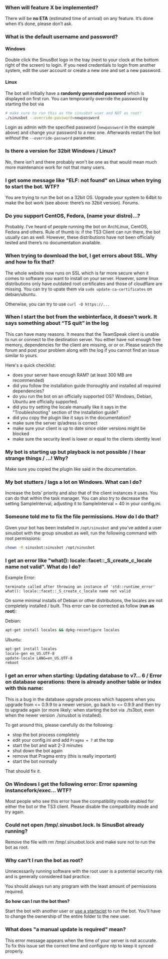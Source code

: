 ### When will feature X be implemented?

There will be **no ETA** (estimated time of arrival) on any feature. It’s done when it’s done, please don’t ask.

### What is the default username and password?

#### Windows

Double click the SinusBot logo in the tray (next to your clock at the bottom right of the screen) to login. If you need credentials to login from another system, edit the user account or create a new one and set a new password.

#### Linux

The bot will initially have a **randomly generated password** which is displayed on first run. You can temprorarily override the password by starting the bot via

```bash
# make sure to run this as the sinusbot user and NOT as root!
./sinusbot --override-password=newpassword
```

Login as admin with the specified password (`newpassword` in the example above) and change your password to a new one. Afterwards restart the bot *without* the `--override-password` parameter.

### Is there a version for 32bit Windows / Linux?

No, there isn’t and there probably won't be one as that would mean much more maintenance work for not that many users.

### I get some message like "ELF: not found" on Linux when trying to start the bot. WTF?

You are trying to run the bot on a 32bit OS. Upgrade your system to 64bit to make the bot work (see above: there’s no 32bit version).
Forums.

### Do you support CentOS, Fedora, (name your distro)…?

Probably. I’ve heard of people running the bot on ArchLinux, CentOS, Fedora and others. Rule of thumb is: if the TS3 Client can run there, the bot usually can as well. However, these distributions have not been officially tested and there’s no documentation available.

### When trying to download the bot, I get errors about SSL. Why and how to fix that?

The whole website now runs on SSL which is far more secure when it comes to software you want to install on your server. However, some linux distributions only have outdated root certificates and those of cloudflare are missing. You can try to upate them via `sudo update-ca-certificates` on debian/ubuntu.

Otherwise, you can try to use `curl -O https://...`

### When I start the bot from the webinterface, it doesn’t work. It says something about “TS quit” in the log

This can have many reasons. It means that the TeamSpeak client is unable to run or connect to the destination server. You either have not enough free memory, dependencies for the client are missing, or or or. Please search the forum and post your problem along with the log if you cannot find an issue similar to yours.

Here's a quick checklist:

- does your server have enough RAM? (at least 300 MB are recommended)
- did you follow the installation guide thoroughly and installed all required dependencies?
- do you run the bot on an officially supported OS? Windows, Debian, Ubuntu are officially supported.
- did you try setting the locale manually like it says in the "Troubleshooting" section of the installation guide?
- did you copy the plugin like it says in the documentation?
- make sure the server ip/adress is correct
- make sure your client is up to date since older versions might be blocked
- make sure the security level is lower or equal to the clients identity level

### My bot is starting up but playback is not possible / I hear strange things / …! Why?

Make sure you copied the plugin like said in the documentation.

### My bot stutters / lags a lot on Windows. What can I do?

Increase the bots’ priority and also that of the client instances it uses. You can do that within the task manager.
You can also try to decrease the setting SampleInterval, adjusting it to
SampleInterval = 40 in your config.ini.

### Someone told me to fix the file permissions. How do I do that?

Given your bot has been installed in `/opt/sinusbot` and you've added a user sinusbot with the group sinusbot as well, run the following command with root permissions:

```bash
chown -R sinusbot:sinusbot /opt/sinusbot
```

### I get an error like "what(): locale::facet::_S_create_c_locale name not valid". What do I do?

Example Error:

```
terminate called after throwing an instance of 'std::runtime_error'
what(): locale::facet::_S_create_c_locale name not valid
```

On some minimal installs of Debian or other distributions, the locales are not completely installed / built.
This error can be corrected as follow (**run as root**):

Debian:

```bash
apt-get install locales && dpkg-reconfigure locales
```

Ubuntu:

```bash
apt-get install locales
locale-gen en_US.UTF-8
update-locale LANG=en_US.UTF-8
reboot
```

### I get an error when starting: Updating database to v7... 6 / Error on database operations: there is already another table or index with this name:

This is a bug in the database upgrade process which happens when you upgrade from <= 0.9.9 to a newer version, go back to <= 0.9.9 and then try to upgrade again (or more likely: when starting the bot via ./ts3bot, even when the newer version ./sinusbot is installed).

To get around this, please carefully do the following:

- stop the bot process completely
- edit your config.ini and add `Pragma = 7` at the top
- start the bot and wait 2-3 minutes
- shut down the bot again
- remove that Pragma entry (this is really important)
- start the bot normally

That should fix it.

### On Windows I get the following error: Error spawning instancefork/exec... WTF?

Most people who see this error have the compatibility mode enabled for either the bot or the TS3 client. Please disable the compatibility mode and try again.

### Could not open /tmp/.sinusbot.lock. Is SinusBot already running?

Remove the file with rm /tmp/.sinusbot.lock and make sure not to run the bot as root.

### Why can't I run the bot as root?

Unnecessarily running software with the root user is a potential security risk and is generally considered bad practice.

You should always run any program with the least amount of permissions required.

**So how can I run the bot then?**

Start the bot with another user or [use a startscipt](../../installation/linux/#using-a-startscript) to run the bot.
You'll have to change the ownership of the entire folder to the new user.

### What does "a manual update is required" mean?

This error message appears when the time of your server is not accurate.
To fix this issue set the correct time and configure ntp to keep it synced properly.